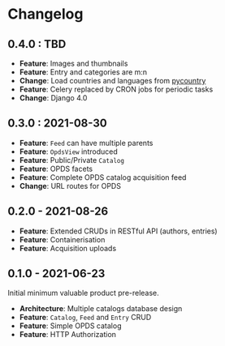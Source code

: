 # Changelog

## 0.4.0 : TBD

- **Feature**: Images and thumbnails
- **Feature**: Entry and categories are m:n
- **Change**: Load countries and languages from [pycountry](https://github.com/flyingcircusio/pycountry)
- **Feature**: Celery replaced by CRON jobs for periodic tasks
- **Change**: Django 4.0

## 0.3.0 : 2021-08-30

- **Feature**: `Feed` can have multiple parents
- **Feature**: `OpdsView` introduced
- **Feature**: Public/Private `Catalog`
- **Feature**: OPDS facets
- **Feature**: Complete OPDS catalog acquisition feed
- **Change**: URL routes for OPDS

## 0.2.0 - 2021-08-26

- **Feature**: Extended CRUDs in RESTful API (authors, entries)
- **Feature**: Containerisation
- **Feature**: Acquisition uploads

## 0.1.0 - 2021-06-23

Initial minimum valuable product pre-release.

- **Architecture**: Multiple catalogs database design
- **Feature**: `Catalog`, `Feed` and `Entry` CRUD
- **Feature**: Simple OPDS catalog
- **Feature**: HTTP Authorization
